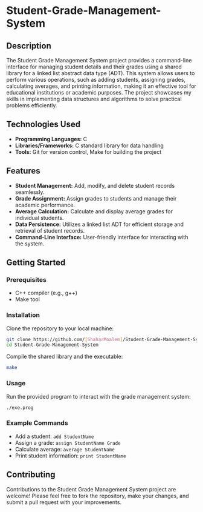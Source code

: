 # Student-Grade-Management-System


## Description
The Student Grade Management System project provides a command-line interface for managing student details and their grades using a shared library for a linked list abstract data type (ADT). This system allows users to perform various operations, such as adding students, assigning grades, calculating averages, and printing information, making it an effective tool for educational institutions or academic purposes. The project showcases my skills in implementing data structures and algorithms to solve practical problems efficiently.

## Technologies Used
- **Programming Languages:** C
- **Libraries/Frameworks:** C standard library for data handling
- **Tools:** Git for version control, Make for building the project

## Features
- **Student Management:** Add, modify, and delete student records seamlessly.
- **Grade Assignment:** Assign grades to students and manage their academic performance.
- **Average Calculation:** Calculate and display average grades for individual students.
- **Data Persistence:** Utilizes a linked list ADT for efficient storage and retrieval of student records.
- **Command-Line Interface:** User-friendly interface for interacting with the system.

## Getting Started

### Prerequisites
- C++ compiler (e.g., g++)
- Make tool

### Installation
Clone the repository to your local machine:

```bash
git clone https://github.com/[ShaharMoalem]/Student-Grade-Management-System.git
cd Student-Grade-Management-System
```

Compile the shared library and the executable:

```bash
make
```

### Usage
Run the provided program to interact with the grade management system:

```bash
./exe.prog
```

### Example Commands
- Add a student: `add StudentName`
- Assign a grade: `assign StudentName Grade`
- Calculate average: `average StudentName`
- Print student information: `print StudentName`

## Contributing
Contributions to the Student Grade Management System project are welcome! Please feel free to fork the repository, make your changes, and submit a pull request with your improvements.

